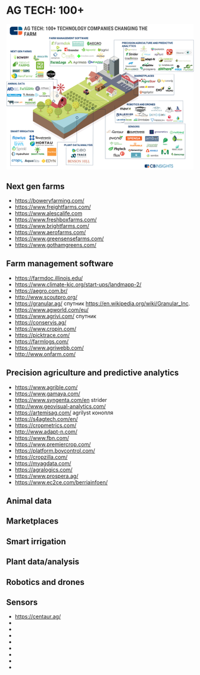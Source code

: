 # AG TECH: 100+
![](https://github.com/AlexandrParkhomenko/ai/raw/main/Stanford/workera/IoT/Agtech-Market-Map-V32.png)

## Next gen farms
- https://boweryfarming.com/
- https://www.freightfarms.com/
- https://www.alescalife.com
- https://www.freshboxfarms.com/
- https://www.brightfarms.com/
- https://www.aerofarms.com/
- https://www.greensensefarms.com/
- https://www.gothamgreens.com/

## Farm management software
- https://farmdoc.illinois.edu/
- https://www.climate-kic.org/start-ups/landmapp-2/
- https://aegro.com.br/
- http://www.scoutpro.org/
- https://granular.ag/ спутник https://en.wikipedia.org/wiki/Granular_Inc.
- https://www.agworld.com/eu/
- https://www.agrivi.com/ спутник
- https://conservis.ag/
- https://www.cropin.com/
- https://picktrace.com/
- https://farmlogs.com/
- https://www.agriwebb.com/
- http://www.onfarm.com/

## Precision agriculture and predictive analytics
- https://www.agrible.com/
- https://www.gamaya.com/
- https://www.syngenta.com/en strider
- http://www.geovisual-analytics.com/
- https://artemisag.com/ agrilyst конопля
- https://s4agtech.com/en/ 
- https://cropmetrics.com/
- http://www.adapt-n.com/
- https://www.fbn.com/
- https://www.premiercrop.com/
- https://platform.bovcontrol.com/
- https://cropzilla.com/
- https://myagdata.com/
- https://agralogics.com/
- https://www.prospera.ag/
- https://www.ec2ce.com/berriainfoen/

## Animal data
## Marketplaces
## Smart irrigation
## Plant data/analysis
## Robotics and drones
## Sensors
- https://centaur.ag/
- 
- 
- 
- 
- 
- 
- 
- 










































